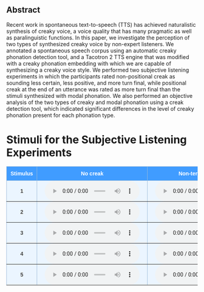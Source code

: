 <style type="text/css">
  .tg {
    border-collapse: collapse;
    border-color: #9ABAD9;
    border-spacing: 0;
  }

  .tg td {
    background-color: #EBF5FF;
    border-color: #9ABAD9;
    border-style: solid;
    border-width: 1px;
    color: #444;
    font-family: Arial, sans-serif;
    font-size: 14px;
    overflow: hidden;
    padding: 0px 20px;
    word-break: normal;
    font-weight: bold;
    vertical-align: middle;
    horizontal-align: center;
    white-space: nowrap;
  }

  .tg th {
    background-color: #409cff;
    border-color: #9ABAD9;
    border-style: solid;
    border-width: 1px;
    color: #fff;
    font-family: Arial, sans-serif;
    font-size: 14px;
    font-weight: normal;
    overflow: hidden;
    padding: 0px 20px;
    word-break: normal;
    font-weight: bold;
    vertical-align: middle;
    horizontal-align: center;
    white-space: nowrap;
    padding: 10px;
    margin: auto;
  }

  .tg .tg-0pky {
    border-color: inherit;
    text-align: center;
    vertical-align: top,
  }

  .tg .tg-fymr {
    border-color: inherit;
    font-weight: bold;
    text-align: center;
    vertical-align: top
  }
  .slider {
  -webkit-appearance: none;
  width: 75%;
  height: 15px;
  border-radius: 5px;
  background: #d3d3d3;
  outline: none;
  opacity: 0.7;
  -webkit-transition: .2s;
  transition: opacity .2s;
}

.slider::-webkit-slider-thumb {
  -webkit-appearance: none;
  appearance: none;
  width: 25px;
  height: 25px;
  border-radius: 50%;
  background: #409cff;
  cursor: pointer;
}

.slider::-moz-range-thumb {
  width: 25px;
  height: 25px;
  border-radius: 50%;
  background: #409cff;
  cursor: pointer;
}
audio {
    width: 250px;
}
</style>

## Abstract 
Recent work in spontaneous text-to-speech (TTS) has achieved naturalistic synthesis of creaky voice, a voice quality that has many pragmatic as well as paralinguistic functions. In this paper, we investigate the perception of two types of synthesized creaky voice by non-expert listeners. We annotated a spontaneous speech corpus using an automatic creaky phonation detection tool, and a Tacotron 2 TTS engine that was modified with a creaky phonation embedding with which we are capable of synthesizing a creaky voice style. We performed two subjective listening experiments in which the participants rated non-positional creak as sounding less certain, less positive, and more turn final, while positional creak at the end of an utterance was rated as more turn final than the stimuli synthesized with modal phonation. We also performed an objective analysis of the two types of creaky and modal phonation using a creak detection tool, which indicated significant differences in the level of creaky phonation present for each phonation type.

# Stimuli for the Subjective Listening Experiments

<table class="tg">
  <thead>
    <tr>
      <th class="tg-0pky">Stimulus</th>
      <th class="tg-0pky">No creak</th>
      <th class="tg-0pky">Non-terminal creak</th>
      <th class="tg-0pky">No creak</th>
      <th class="tg-0pky">Terminal creak</th>
    </tr>
  </thead>
  <tbody>
    <tr>
        <td class="tg-0pky">
            1
        </td>
        <td class="tg-0pky">
          <audio id="audio-small" controls>
            <source src="./audio/dialogue_2_no_creak_full.wav" type="audio/wav" />
          </audio>
        </td>
        <td class="tg-0pky">
          <audio id="audio-small" controls>
            <source src="./audio/dialogue_2_creak_full.wav" type="audio/wav" />
          </audio>
        </td>
        <td class="tg-0pky">
          <audio id="audio-small" controls>
            <source src="./audio/dialogue_2_no_creak_final.wav" type="audio/wav" />
          </audio>
        </td>
         <td class="tg-0pky">
          <audio id="audio-small" controls>
            <source src="./audio/dialogue_2_creak_final.wav" type="audio/wav" />
          </audio>
        </td>
    </tr>
    <tr>
        <td class="tg-0pky">
            2
        </td>
        <td class="tg-0pky">
          <audio id="audio-small" controls>
            <source src="./audio/dialogue_3_no_creak_full.wav" type="audio/wav" />
          </audio>
        </td>
        <td class="tg-0pky">
          <audio id="audio-small" controls>
            <source src="./audio/dialogue_3_creak_full.wav" type="audio/wav" />
          </audio>
        </td>
        <td class="tg-0pky">
          <audio id="audio-small" controls>
            <source src="./audio/dialogue_3_no_creak_final.wav" type="audio/wav" />
          </audio>
        </td>
        <td class="tg-0pky">
          <audio id="audio-small" controls>
            <source src="./audio/dialogue_3_creak_final.wav" type="audio/wav" />
          </audio>
        </td>
    </tr>
    <tr>
        <td class="tg-0pky">
            3
        </td>
        <td class="tg-0pky">
          <audio id="audio-small" controls>
            <source src="./audio/dialogue_4_no_creak_full.wav" type="audio/wav" />
          </audio>
        </td>
        <td class="tg-0pky">
          <audio id="audio-small" controls>
            <source src="./audio/dialogue_4_creak_full.wav" type="audio/wav" />
          </audio>
        </td>
        <td class="tg-0pky">
          <audio id="audio-small" controls>
            <source src="./audio/dialogue_4_no_creak_final.wav" type="audio/wav" />
          </audio>
        </td>
        <td class="tg-0pky">
          <audio id="audio-small" controls>
            <source src="./audio/dialogue_4_creak_final.wav" type="audio/wav" />
          </audio>
        </td>
    </tr>
    <tr>
        <td class="tg-0pky">
            4
        </td>
        <td class="tg-0pky">
          <audio id="audio-small" controls>
            <source src="./audio/dialogue_5_no_creak_full.wav" type="audio/wav" />
          </audio>
        </td>
        <td class="tg-0pky">
          <audio id="audio-small" controls>
            <source src="./audio/dialogue_5_creak_full.wav" type="audio/wav" />
          </audio>
        </td>
        <td class="tg-0pky">
          <audio id="audio-small" controls>
            <source src="./audio/dialogue_5_no_creak_final.wav" type="audio/wav" />
          </audio>
        </td>
        <td class="tg-0pky">
          <audio id="audio-small" controls>
            <source src="./audio/dialogue_5_creak_final.wav" type="audio/wav" />
          </audio>
        </td>
    </tr>
    <tr>
        <td class="tg-0pky">
            5
        </td>
        <td class="tg-0pky">
          <audio id="audio-small" controls>
            <source src="./audio/dialogue_6_no_creak_full.wav" type="audio/wav" />
          </audio>
        </td>
        <td class="tg-0pky">
          <audio id="audio-small" controls>
            <source src="./audio/dialogue_6_creak_full.wav" type="audio/wav" />
          </audio>
        </td>
        <td class="tg-0pky">
          <audio id="audio-small" controls>
            <source src="./audio/dialogue_6_no_creak_final.wav" type="audio/wav" />
          </audio>
        </td>
        <td class="tg-0pky">
          <audio id="audio-small" controls>
            <source src="./audio/dialogue_6_creak_final.wav" type="audio/wav" />
          </audio>
        </td>
    </tr>
</table>